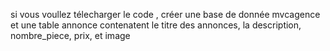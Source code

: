 si vous voullez télecharger le code , créer une base de donnée mvcagence et une table annonce contenatent le titre des annonces, la description, nombre_piece, prix, et image
